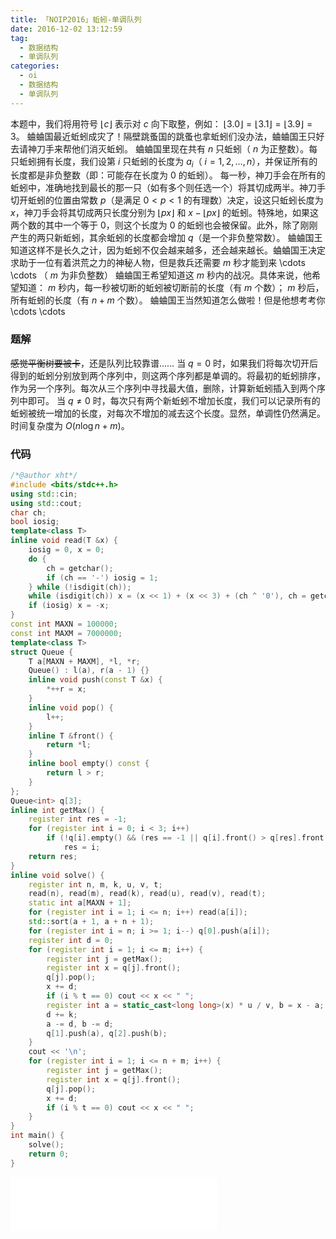 ```yaml
---
title: 「NOIP2016」蚯蚓-单调队列
date: 2016-12-02 13:12:59
tag:
  - 数据结构
  - 单调队列
categories: 
  - oi
  - 数据结构
  - 单调队列
---
```

本题中，我们将用符号 $\lfloor c \rfloor$ 表示对 $c$ 向下取整，例如： $\lfloor 3.0 \rfloor = \lfloor 3.1 \rfloor = \lfloor 3.9 \rfloor = 3$。
蛐蛐国最近蚯蚓成灾了！隔壁跳蚤国的跳蚤也拿蚯蚓们没办法，蛐蛐国王只好去请神刀手来帮他们消灭蚯蚓。
蛐蛐国里现在共有 $n$ 只蚯蚓（ $n$ 为正整数）。每只蚯蚓拥有长度，我们设第 $i$ 只蚯蚓的长度为 $a_i$（ $i = 1, 2, \ldots , n$），并保证所有的长度都是非负整数（即：可能存在长度为 $0$ 的蚯蚓）。
每一秒，神刀手会在所有的蚯蚓中，准确地找到最长的那一只（如有多个则任选一个）将其切成两半。神刀手切开蚯蚓的位置由常数 $p$（是满足 $0 < p < 1$ 的有理数）决定，设这只蚯蚓长度为 $x$，神刀手会将其切成两只长度分别为 $\lfloor px \rfloor$ 和 $x - \lfloor px \rfloor$ 的蚯蚓。特殊地，如果这两个数的其中一个等于 $0$，则这个长度为 $0$ 的蚯蚓也会被保留。此外，除了刚刚产生的两只新蚯蚓，其余蚯蚓的长度都会增加 $q$（是一个非负整常数）。
蛐蛐国王知道这样不是长久之计，因为蚯蚓不仅会越来越多，还会越来越长。蛐蛐国王决定求助于一位有着洪荒之力的神秘人物，但是救兵还需要 $m$ 秒才能到来  \cdots  \cdots （ $m$ 为非负整数）
蛐蛐国王希望知道这 $m$ 秒内的战况。具体来说，他希望知道：
$m$ 秒内，每一秒被切断的蚯蚓被切断前的长度（有 $m$ 个数）；
$m$ 秒后，所有蚯蚓的长度（有 $n + m$ 个数）。
蛐蛐国王当然知道怎么做啦！但是他想考考你  \cdots  \cdots 
<!-- more -->
### 题解
~~感觉平衡树要被卡~~，还是队列比较靠谱......
当 $q = 0$ 时，如果我们将每次切开后得到的蚯蚓分别放到两个序列中，则这两个序列都是单调的。将最初的蚯蚓排序，作为另一个序列。每次从三个序列中寻找最大值，删除，计算新蚯蚓插入到两个序列中即可。
当 $q \neq 0$ 时，每次只有两个新蚯蚓不增加长度，我们可以记录所有的蚯蚓被统一增加的长度，对每次不增加的减去这个长度。显然，单调性仍然满足。
时间复杂度为 $O(n \log n + m)$。
### 代码
``` cpp
/*@author xht*/
#include <bits/stdc++.h>
using std::cin;
using std::cout;
char ch;
bool iosig;
template<class T>
inline void read(T &x) {
    iosig = 0, x = 0;
    do {
        ch = getchar();
        if (ch == '-') iosig = 1;
    } while (!isdigit(ch));
    while (isdigit(ch)) x = (x << 1) + (x << 3) + (ch ^ '0'), ch = getchar();
    if (iosig) x = -x;
}
const int MAXN = 100000;
const int MAXM = 7000000;
template<class T>
struct Queue {
    T a[MAXN + MAXM], *l, *r;
    Queue() : l(a), r(a - 1) {}
    inline void push(const T &x) {
        *++r = x;
    }
    inline void pop() {
        l++;
    }
    inline T &front() {
        return *l;
    }
    inline bool empty() const {
        return l > r;
    }
};
Queue<int> q[3];
inline int getMax() {
    register int res = -1;
    for (register int i = 0; i < 3; i++)
        if (!q[i].empty() && (res == -1 || q[i].front() > q[res].front()))
            res = i;
    return res;
}
inline void solve() {
    register int n, m, k, u, v, t;
    read(n), read(m), read(k), read(u), read(v), read(t);
    static int a[MAXN + 1];
    for (register int i = 1; i <= n; i++) read(a[i]);
    std::sort(a + 1, a + n + 1);
    for (register int i = n; i >= 1; i--) q[0].push(a[i]);
    register int d = 0;
    for (register int i = 1; i <= m; i++) {
        register int j = getMax();
        register int x = q[j].front();
        q[j].pop();
        x += d;
        if (i % t == 0) cout << x << " ";
        register int a = static_cast<long long>(x) * u / v, b = x - a;
        d += k;
        a -= d, b -= d;
        q[1].push(a), q[2].push(b);
    }
    cout << '\n';
    for (register int i = 1; i <= n + m; i++) {
        register int j = getMax();
        register int x = q[j].front();
        q[j].pop();
        x += d;
        if (i % t == 0) cout << x << " ";
    }
}
int main() {
    solve();
    return 0;
}
```

<iframe frameborder="no" border="0" marginwidth="0" marginheight="0" width=330 height=86 src="//music.163.com/outchain/player?type=2&id=686931&auto=1&height=66"></iframe>
